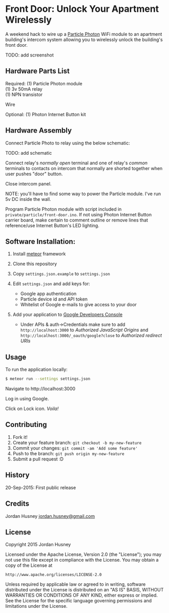 # Front Door: Unlock Your Apartment Wirelessly

A weekend hack to wire up a [Particle Photon](http://particle.io) WiFi module to an apartment building's intercom system allowing you to wirelessly unlock the building's front door.

TODO: add screenshot

## Hardware Parts List

Required:
(1) Particle Photon module<br />
(1) 3v 50mA relay<br />
(1) NPN transistor<br />

Wire

Optional:
(1) Photon Internet Button kit<br />

## Hardware Assembly

Connect Particle Photo to relay using the below schematic:

TODO: add schematic

Connect relay's _normally open_ terminal and one of relay's _common_ terminals to contacts on intercom that normally are shorted together when user pushes "door" button.

Close intercom panel.

NOTE: you'll have to find some way to power the Particle module. I've run 5v DC inside the wall.

Program Particle Photon module with script included in
`private/particle/front-door.ino`. If not using Photon
Internet Button carrier board, make certain to comment
outline or remove lines that reference/use Internet Button's LED lighting.

## Software Installation:

1. Install [meteor](http://www.meteor.com) framework
2. Clone this repository
3. Copy `settings.json.example` to `settings.json`
4. Edit `settings.json` and add keys for:
   * Google app authentication
   * Particle device id and API token
   * Whitelist of Google e-mails to give access to your door

5. Add your application to [Google Developers Console](https://console.developers.google.com/)
   * Under APIs &amp; auth→Credentials make sure to add `http://localhost:3000` to _Authorized JavaScript Origins_ and `http://localhost:3000/_oauth/google?close` to _Authorized redirect URIs_

## Usage

To run the application locally:

```bash
$ meteor run --settings settings.json
```

Navigate to http://localhost:3000

Log in using Google.

Click on Lock icon. _Voila!_

## Contributing

1. Fork it!
2. Create your feature branch: `git checkout -b my-new-feature`
3. Commit your changes: `git commit -am 'Add some feature'`
4. Push to the branch: `git push origin my-new-feature`
5. Submit a pull request :D

## History

20-Sep-2015: First public release

## Credits

Jordan Husney <jordan.husney@gmail.com>

## License

Copyright 2015 Jordan Husney

Licensed under the Apache License, Version 2.0 (the "License"); you may not use
this file except in compliance with the License. You may obtain a copy of the
License at

    http://www.apache.org/licenses/LICENSE-2.0

Unless required by applicable law or agreed to in writing, software distributed
under the License is distributed on an "AS IS" BASIS, WITHOUT WARRANTIES OR
CONDITIONS OF ANY KIND, either express or implied. See the License for the
specific language governing permissions and limitations under the License.
